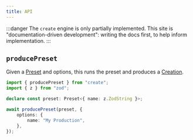 ```yaml
---
title: API
---
```


:::danger
The `create` engine is only partially implemented.
This site is "documentation-driven development": writing the docs first, to help inform implementation.
:::

## `producePreset`

Given a [Preset](../concepts/presets) and options, this runs the preset and produces a [Creation](../runtime/creations).

```ts
import { producePreset } from "create";
import { z } from "zod";

declare const preset: Preset<{ name: z.ZodString }>;

await producePreset(preset, {
	options: {
		name: "My Production",
	},
});
```
